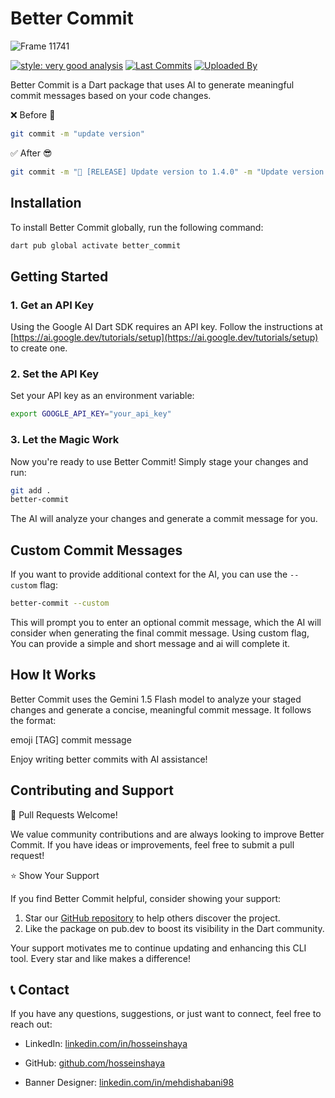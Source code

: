 # Better Commit

![Frame 11741](https://github.com/user-attachments/assets/53d933f9-8205-4d52-8ffa-8fb6bf013bc1)

[![style: very good analysis](https://img.shields.io/badge/style-very_good_analysis-B22C89.svg)](https://pub.dev/packages/very_good_analysis)
[![Last Commits](https://img.shields.io/github/last-commit/hosseinshaya/better_commit?logo=git&logoColor=white)](https://github.com/hosseinshaya/better_commit/commits/main)
[![Uploaded By](https://img.shields.io/badge/Uploaded%20by-Hossein%20Shaya-blue)](https://github.com/hosseinshaya)

Better Commit is a Dart package that uses AI to generate meaningful commit messages based on your code changes.

❌ Before 🤮

```bash
git commit -m "update version"
```

✅ After 😎

```bash
git commit -m "🚀 [RELEASE] Update version to 1.4.0" -m "Update version number in pubspec.yaml and changelog."
```

## Installation

To install Better Commit globally, run the following command:

```bash
dart pub global activate better_commit
```

## Getting Started

### 1. Get an API Key

Using the Google AI Dart SDK requires an API key. Follow the instructions at [https://ai.google.dev/tutorials/setup](https://ai.google.dev/tutorials/setup) to create one.

### 2. Set the API Key

Set your API key as an environment variable:

```bash
export GOOGLE_API_KEY="your_api_key"
```

### 3. Let the Magic Work

Now you're ready to use Better Commit! Simply stage your changes and run:

```bash
git add .
better-commit
```

The AI will analyze your changes and generate a commit message for you.

## Custom Commit Messages

If you want to provide additional context for the AI, you can use the `--custom` flag:

```bash
better-commit --custom
```

This will prompt you to enter an optional commit message, which the AI will consider when generating the final commit message.
Using custom flag, You can provide a simple and short message and ai will complete it.

## How It Works

Better Commit uses the Gemini 1.5 Flash model to analyze your staged changes and generate a concise, meaningful commit message. It follows the format:

emoji [TAG] commit message

Enjoy writing better commits with AI assistance!

## Contributing and Support

🤝 Pull Requests Welcome!

We value community contributions and are always looking to improve Better Commit. If you have ideas or improvements, feel free to submit a pull request!

⭐ Show Your Support

If you find Better Commit helpful, consider showing your support:

1. Star our [GitHub repository](https://github.com/hosseinshaya/better_commit) to help others discover the project.
2. Like the package on pub.dev to boost its visibility in the Dart community.

Your support motivates me to continue updating and enhancing this CLI tool. Every star and like makes a difference!

## 📞 Contact

If you have any questions, suggestions, or just want to connect, feel free to reach out:

- LinkedIn: [linkedin.com/in/hosseinshaya](https://linkedin.com/in/hosseinshaya)
- GitHub: [github.com/hosseinshaya](https://github.com/hosseinshaya)

- Banner Designer: [linkedin.com/in/mehdishabani98](https://linkedin.com/in/mehdishabani98)
